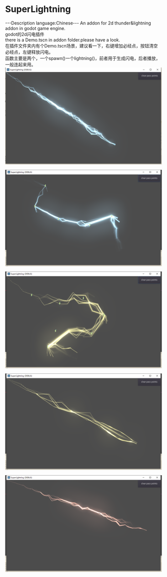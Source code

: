# SuperLightning
 ---Description language:Chinese--- 
 An addon for 2d thunder&lightning addon in godot game engine.  
 godot的2d闪电插件  
 there is a Demo.tscn in addon folder.please have a look.  
 在插件文件夹内有个Demo.tscn场景，建议看一下，右键增加必经点，按钮清空必经点，左键释放闪电。  
 函数主要是两个，一个spawn()一个lightning()，前者用于生成闪电，后者播放，一般连起来用。  
![闪电1](https://github.com/DeanNevan/Godot-2D-Super-Lightning/blob/main/addons/DrunkBull.SuperLightning/assets/demo/1.png)  

![闪电2](https://github.com/DeanNevan/Godot-2D-Super-Lightning/blob/main/addons/DrunkBull.SuperLightning/assets/demo/2.png)  

![闪电3](https://github.com/DeanNevan/Godot-2D-Super-Lightning/blob/main/addons/DrunkBull.SuperLightning/assets/demo/3.png)  

![闪电4](https://github.com/DeanNevan/Godot-2D-Super-Lightning/blob/main/addons/DrunkBull.SuperLightning/assets/demo/4.png)  

![闪电5](https://github.com/DeanNevan/Godot-2D-Super-Lightning/blob/main/addons/DrunkBull.SuperLightning/assets/demo/5.png)  
